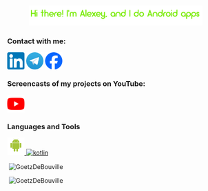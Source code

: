 <p align="center"><a href="https://goetzdebouville.github.io/GoetzDeBouville/"><img width="80%" alt="Hello, I'm Alexey, android developer/freelancer/digital nomad 🧭" src="./assets/header_text.png" /></a></p>

### Contact with me:

<p align="left">

<a href="https://www.linkedin.com/in/aleksey-zinchenko-9b3760252/" target="blank"><img height="40" width="40" align="center" src="./assets/linkedin_ic.png" alt="aleksey-zinchenko-9b3760252" /></a>
<a href="https://t.me/heoderer" target="blank"><img height="40" width="40" align="center" src="./assets/tg_ic.webp" alt="heoderer" /></a>
<a href="https://www.facebook.com/double.conscience"><img height="40" width="40" align="center" alt="GoetzDeBouville" src="./assets/facebook_ic.png" /></a>
</p>

### Screencasts of my projects on YouTube:
<a href="https://www.youtube.com/channel/UCA7m1QrtIv8pFu_IbI9SPVg"><img height="40" width="40" align="center" alt="GoetzDeBouville" src="./assets/youtube_ic.png" /></a>

### Languages and Tools

<p align="left"> <a href="https://developer.android.com" target="_blank"> <img src="https://raw.githubusercontent.com/devicons/devicon/master/icons/android/android-original-wordmark.svg" alt="android" width="40" height="40"/> </a> <a href="https://kotlinlang.org" target="_blank"> <img src="https://www.vectorlogo.zone/logos/kotlinlang/kotlinlang-icon.svg" alt="kotlin" width="40" height="40"/> </a> </p>

<p>&nbsp;<img align="center" src="https://github-readme-stats.vercel.app/api/top-langs/?username=GoetzDeBouville&theme=radical&hide_border=true&size_weight=0.5&count_weight=0.5&border_radius=30&bg_color=30,43e964,43c8e9&title_color=4b3a3e&text_color=585657&icon_color=ee2350" alt="GoetzDeBouville" /></p>

<p>&nbsp;<img align="center" src="https://github-readme-stats.vercel.app/api?username=GoetzDeBouville&show_icons=true&locale=en&theme=radical&hide_border=true&include_all_commits=true&count_private=true&line_height=30&border_radius=30&bg_color=30,43e964,43c8e9&title_color=4b3a3e&text_color=585657&icon_color=ee2350&custom_title=Stats&show=reviews,prs_merged,prs_merged_percentage&hide=stars" alt="GoetzDeBouville" /></p>
